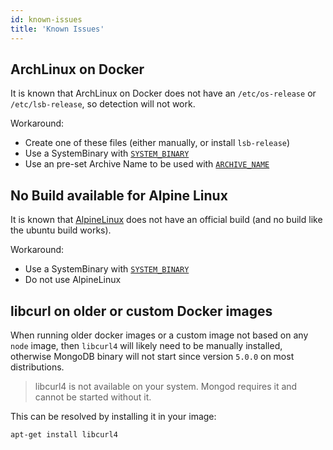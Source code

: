 ```yaml
---
id: known-issues
title: 'Known Issues'
---
```


## ArchLinux on Docker

It is known that ArchLinux on Docker does not have an `/etc/os-release` or `/etc/lsb-release`, so detection will not work.

Workaround:

- Create one of these files (either manually, or install `lsb-release`)
- Use a SystemBinary with [`SYSTEM_BINARY`](../api/config-options.md#SYSTEM_BINARY)
- Use an pre-set Archive Name to be used with [`ARCHIVE_NAME`](../api/config-options.md#ARCHIVE_NAME)

## No Build available for Alpine Linux

It is known that [AlpineLinux](./supported-systems.md#Alpine) does not have an official build (and no build like the ubuntu build works).

Workaround:

- Use a SystemBinary with [`SYSTEM_BINARY`](../api/config-options.md#SYSTEM_BINARY)
- Do not use AlpineLinux

## libcurl on older or custom Docker images

When running older docker images or a custom image not based on any `node` image, then `libcurl4` will likely need to be manually installed, otherwise MongoDB binary will not start since version `5.0.0` on most distributions.

> libcurl4 is not available on your system. Mongod requires it and cannot be started without it.

This can be resolved by installing it in your image:

```sh
apt-get install libcurl4
```
